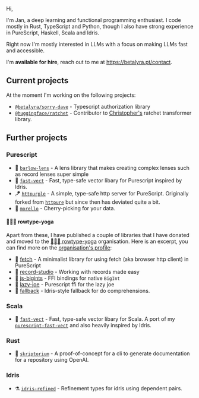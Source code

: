 Hi,

I'm Jan, a deep learning and functional programming enthusiast. I code mostly in Rust, TypeScript and Python, though I also have strong experience in PureScript, Haskell, Scala and Idris.

Right now I'm mostly interested in LLMs with a focus on making LLMs fast and accessible.

I'm **available for hire**, reach out to me at https://betalyra.pt/contact.

## Current projects

At the moment I'm working on the following projects:

- [`@betalyra/sorry-dave`](https://github.com/betalyra/sorry-dave) - Typescript authorization library
- [`@huggingface/ratchet`](https://github.com/huggingface/ratchet) - Contributor to [Christopher's](https://github.com/FL33TW00D) ratchet transformer library.

## Further projects

### Purescript

- 🔭 [`barlow-lens`](https://github.com/sigma-andex/purescript-barlow-lens) - A lens library that makes creating complex lenses such as record lenses super simple
- 🐆 [`fast-vect`](https://github.com/sigma-andex/purescript-fast-vect) - Fast, type-safe vector libary for Purescript inspired by Idris.
- 🪁 [`httpurple`](https://github.com/sigma-andex/purescript-httpurple) - A simple, type-safe http server for PureScript. Originally forked from [`httpure`](https://github.com/citizennet/purescript-httpure) but since then has deviated quite a bit.
- 🍒 [`morello`](https://github.com/sigma-andex/purescript-morello) - Cherry-picking for your data.

#### 🧘🏾‍♀️ rowtype-yoga

Apart from these, I have published a couple of libraries that I have donated and moved to the [🧘🏾‍♀️ rowtype-yoga](https://github.com/rowtype-yoga/) organisation. Here is an excerpt, you can find more on the [organisation's profile](https://github.com/rowtype-yoga/):

- 💌 [fetch](https://github.com/rowtype-yoga/purescript-fetch) - A minimalist library for using fetch (aka browser http client) in PureScript
- 📀 [record-studio](https://github.com/rowtype-yoga/purescript-record-studio) - Working with records made easy
- 🧮 [js-bigints](https://github.com/rowtype-yoga/purescript-js-bigints) - FFI bindings for native `BigInt`
- 🦥 [lazy-joe](https://github.com/rowtype-yoga/purescript-lazy-joe) - Purescript ffi for the lazy joe
- 🦾 [fallback](https://github.com/rowtype-yoga/purescript-fallback) - Idris-style fallback for do comprehensions.

### Scala

- 🐆 [`fast-vect`](https://github.com/sigma-andex/scala-fast-vect) - Fast, type-safe vector libary for Scala. A port of my [`purescript-fast-vect`](https://github.com/sigma-andex/purescript-fast-vect) and also heavily inspired by Idris.

### Rust

- 🤖 [`skriptorium`](https://github.com/sigma-andex/skriptorium) - A proof-of-concept for a cli to generate documentation for a repository using OpenAI.

### Idris

- ⚗️ [`idris-refined`](https://github.com/sigma-andex/idris-refined) - Refinement types for idris using dependent pairs.
